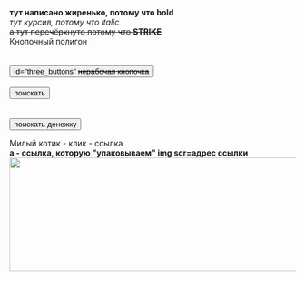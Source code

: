 <html>
<b>тут написано жиренько, потому что bold</b> <br>
<i>тут курсив, потому что italic</i><br>
<strike>а тут перечёркнуто потому что <b>STRIKE</b> </strike><br>
Кнопочный полигон <br> <br> <br>
<div> 
<button> id="three_buttons" <strike>нерабочая кнопочка</strike> </button> <br> <br>
<button onclick="window.location.href='http://www.ya.ru';"> поискать </button> <br><br><br>
<button onclick="window.location.href='http://www.hh.ru';"> поискать денежку </button>
</div>



Милый котик - клик - ссылка<br>
<b>a - ссылка, которую "упаковываем"
img scr=адрес ссылки</b>
<a href="https://nailsrussia.github.io/">
<img src="https://i.pinimg.com/736x/e8/8f/30/e88f3028afe762960b7a2c11837b34d1.jpg" width="600" height="200" width="600">
</a>




<style>
#three_buttons {
font-size:100px;

}

  
</style>



</html>
